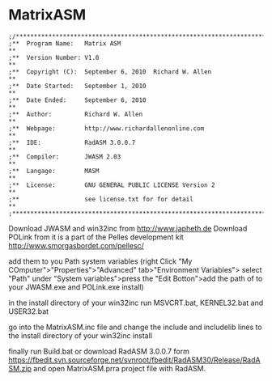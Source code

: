 # MatrixASM
```Assembly
;/************************************************************************
;**  Program Name:   Matrix ASM                                         **
;**  Version Number: V1.0                                               **
;**  Copyright (C):  September 6, 2010  Richard W. Allen                **
;**  Date Started:   September 1, 2010                                  **
;**  Date Ended:     September 6, 2010                                  **
;**  Author:         Richard W. Allen                                   **
;**  Webpage:        http://www.richardallenonline.com                  **
;**  IDE:            RadASM 3.0.0.7                                     **
;**  Compiler:	     JWASM 2.03                                         **
;**  Langage:        MASM                                               **
;**  License:        GNU GENERAL PUBLIC LICENSE Version 2               **
;**                  see license.txt for for detail                     **
;*************************************************************************/
```

Download JWASM and win32inc from http://www.japheth.de
Download POLink from it is a part of the Pelles development kit http://www.smorgasbordet.com/pellesc/

add them to you Path system variables
(right Click "My COmputer">"Properties">"Advanced" tab>"Environment Variables">
select "Path" under "System variables">press the "Edit Botton">add the path of to your JWASM.exe and POLink.exe install)

in the install directory of your win32inc run MSVCRT.bat, KERNEL32.bat and USER32.bat

go into the MatrixASM.inc file and change the include and includelib lines to the install directory of your win32inc install

finally run Build.bat or download RadASM 3.0.0.7 form https://fbedit.svn.sourceforge.net/svnroot/fbedit/RadASM30/Release/RadASM.zip
and open MatrixASM.prra project file with RadASM.
